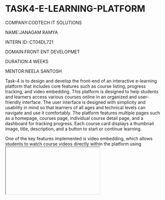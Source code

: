 # TASK4-E-LEARNING-PLATFORM
COMPANY:CODTECH IT SOLUTIONS

NAME:JANAGAM RAMYA

INTERN ID::CT04DL721

DOMAIN:FRONT ENT DEVELOPMET

DURATION:4 WEEKS

MENTOR:NEELA SANTOSH

Task-4 is to design and develop the front-end of an interactive e-learning platform that includes core features such as course listing, progress tracking, and video embedding. This platform is designed to help students and learners access various courses online in an organized and user-friendly interface. The user interface is designed with simplicity and usability in mind so that learners of all ages and technical levels can navigate and use it comfortably. The platform features multiple pages such as a homepage, courses page, individual course detail page, and a dashboard for tracking progress. Each course card displays a thumbnail image, title, description, and a button to start or continue learning.

One of the key features implemented is video embedding, which allows students to watch course videos directly within the platform using <iframe> elements integrated with YouTube or other video hosting services. The progress tracking functionality is implemented visually using progress bars, allowing learners to see how much of the course they've completed. A dashboard is designed to show enrolled courses, percentage completed, and upcoming lessons, which helps in self-paced learning.

To build this project, we used standard frontend web technologies. The main tools and libraries used include HTML5, CSS3, and JavaScript for the core structure and interactivity. For additional design enhancements and responsiveness, Bootstrap (a CSS framework) was used to create mobile-friendly and visually appealing layouts. JavaScript was used to dynamically render course data and update user progress. The project is modular, using reusable components such as course cards and navigation bars to maintain clean and efficient code.

The development environment was set up using Visual Studio Code (VS Code), a powerful and beginner-friendly source code editor. VS Code extensions like Live Server, Prettier, and HTML/CSS support tools made development smooth and efficient. For managing the project files and structure, basic folder organization was used, including separate directories for HTML files, CSS stylesheets, JavaScript scripts, and media assets such as images and icons.

This e-learning front-end platform is applicable in multiple real-world scenarios. It can be used by schools, colleges, online academies, training centers, and even individual tutors who want to offer learning content digitally. It's also ideal for corporate training programs, internship portals, and MOOCs (Massive Open Online Courses). With small backend integration, it can be extended into a full-fledged LMS (Learning Management System).

OUTPUT:

